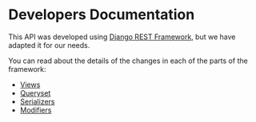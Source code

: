 Developers Documentation
===

This API was developed using [Django REST Framework](http://www.django-rest-framework.org/), but we have adapted it for our needs.

You can read about the details of the changes in each of the parts of the framework:

* [Views](./views/README.md)
* [Queryset](./views/QUERYSET_README.md)
* [Serializers](./serializers/README.md)
* [Modifiers](./views/MODIFIER_README.md)
